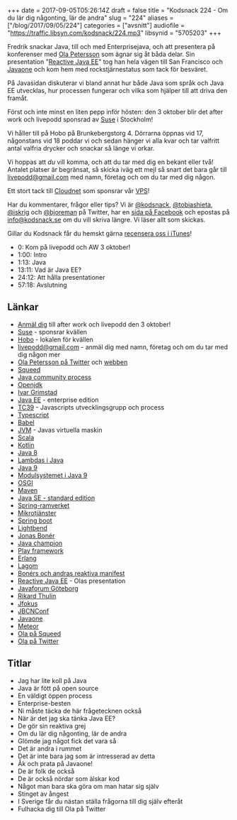 +++
date = 2017-09-05T05:26:14Z
draft = false
title = "Kodsnack 224 - Om du lär dig någonting, lär de andra"
slug = "224"
aliases = ["/blog/2017/09/05/224"]
categories = ["avsnitt"]
audiofile = "https://traffic.libsyn.com/kodsnack/224.mp3"
libsynid = "5705203"
+++

Fredrik snackar Java, till och med Enterprisejava, och att presentera på konferenser med [Ola Petersson](https://twitter.com/gotoOla) som ägnar sig åt båda delar. Sin presentation "[Reactive Java EE](https://www.youtube.com/watch?v=vYHGoaIcQoA)" tog han hela vägen till San Francisco och [Javaone](https://www.oracle.com/javaone/index.html) och kom hem med rockstjärnestatus som tack för besväret.

På Javasidan diskuterar vi bland annat hur både Java som språk och Java EE utvecklas, hur processen fungerar och vilka som hjälper till att driva den framåt.

Först och inte minst en liten pepp inför hösten: den 3 oktober blir det after work och livepodd sponsrad av [Suse](https://www.suse.com/) i Stockholm! 

Vi håller till på Hobo på Brunkebergstorg 4. Dörrarna öppnas vid 17, någonstans vid 18 poddar vi och sedan hänger vi alla kvar och tar valfritt antal valfria drycker och snackar så länge vi orkar.

Vi hoppas att *du* vill komma, och att du tar med dig en bekant eller två! Antalet platser är begränsat, så skicka iväg ett mejl så snart det bara går till [livepodd@gmail.com](mailto:livepodd@gmail.com) med namn, företag och om du tar med dig någon.

Ett stort tack till [Cloudnet](http://www.cloudnet.se) som sponsrar vår [VPS](http://en.wikipedia.org/wiki/Virtual_private_server)!

Har du kommentarer, frågor eller tips? Vi är [@kodsnack](https://www.twitter.com/kodsnack), [@tobiashieta](https://www.twitter.com/tobiashieta), [@iskrig](https://www.twitter.com/iskrig) och [@bjoreman](https://www.twitter.com/bjoreman) på Twitter, har en [sida på Facebook](https://www.facebook.com/kodsnack) och epostas på [info@kodsnack.se](mailto:info@kodsnack.se) om du vill skriva längre. Vi läser allt som skickas.

Gillar du Kodsnack får du hemskt gärna [recensera oss i iTunes](http://itunes.apple.com/se/podcast/kodsnack/id561631498?l=en)!

* 0: Kom på livepodd och AW 3 oktober!
* 1:00: Intro
* 1:13: Java
* 13:11: Vad är Java EE?
* 24:12: Att hålla presentationer
* 57:18: Avslutning

## Länkar ##
* [Anmäl dig](mailto:livepodd@gmail.com) till after work och livepodd den 3 oktober!
* [Suse](https://www.suse.com/) - sponsrar kvällen
* [Hobo](https://hobo.se/sv/) - lokalen för kvällen
* [livepodd@gmail.com](mailto:livepodd@gmail.com) - anmäl dig med namn, företag och om du tar med dig någon mer
* [Ola Petersson på Twitter](https://twitter.com/gotoOla) och [webben](http://olapetersson.se/)
* [Squeed](http://www.squeed.com/)
* [Java community process](https://www.jcp.org/en/home/index)
* [Openjdk](http://openjdk.java.net/)
* [Ivar Grimstad](https://twitter.com/ivar_grimstad)
* [Java EE](https://en.wikipedia.org/wiki/Java_Platform,_Enterprise_Edition) - enterprise edition
* [TC39](http://ecma-international.org/memento/TC39.htm) - Javascripts utvecklingsgrupp och process
* [Typescript](https://www.typescriptlang.org/)
* [Babel](https://babeljs.io/)
* [JVM](https://en.wikipedia.org/wiki/Java_virtual_machine) - Javas virtuella maskin
* [Scala](https://en.wikipedia.org/wiki/Scala_%28programming_language%29)
* [Kotlin](https://en.wikipedia.org/wiki/Kotlin_%28programming_language%29)
* [Java 8](https://en.wikipedia.org/wiki/Java_version_history#Java_8)
* [Lambdas i Java](https://docs.oracle.com/javase/tutorial/java/javaOO/lambdaexpressions.html)
* [Java 9](https://en.wikipedia.org/wiki/Java_version_history#Java_SE_9)
* [Modulsystemet i Java 9](https://labs.consol.de/development/2017/02/13/getting-started-with-java9-modules.html)
* [OSGI](https://en.wikipedia.org/wiki/OSGi)
* [Maven](https://en.wikipedia.org/wiki/Apache_Maven)
* [Java SE - standard edition](https://en.wikipedia.org/wiki/Java_Platform,_Standard_Edition)
* [Spring-ramverket](https://en.wikipedia.org/wiki/Spring_Framework)
* [Mikrotjänster](https://en.wikipedia.org/wiki/Microservices)
* [Spring boot](https://projects.spring.io/spring-boot/)
* [Lightbend](https://www.lightbend.com/)
* [Jonas Bonér](https://twitter.com/jboner)
* [Java champion](https://en.wikipedia.org/wiki/Java_Champions)
* [Play framework](https://playframework.com/)
* [Erlang](https://en.wikipedia.org/wiki/Erlang_%28programming_language%29)
* [Lagom](https://www.lagomframework.com/)
* [Bonérs och andras reaktiva manifest](http://www.reactivemanifesto.org/)
* [Reactive Java EE](https://www.youtube.com/watch?v=vYHGoaIcQoA) - Olas presentation
* [Javaforum Göteborg](https://www.meetup.com/Javaforum-Goteborg/)
* [Rikard Thulin](http://www.squeed.com/squeeders/rikard-thulin/)
* [Jfokus](http://www.jfokus.se/jfokus/)
* [JBCNConf](http://www.jbcnconf.com/2017/)
* [Javaone](https://www.oracle.com/javaone/index.html)
* [Meteor](https://en.wikipedia.org/wiki/Meteor_%28web_framework%29)
* [Ola på Squeed](http://www.squeed.com/squeeders/ola-petersson/)
* [Ola på Twitter](https://twitter.com/gotoOla)

## Titlar ##
* Jag har lite koll på Java
* Java är fött på open source
* En väldigt öppen process
* Enterprise-besten
* Ni måste täcka de här frågetecknen också
* När är det jag ska tänka Java EE?
* De gör sin reaktiva grej
* Om du lär dig någonting, lär de andra
* Glömde jag något fick det vara så
* Det är andra i rummet
* Det är inte bara jag som är intresserad av detta
* Åk och prata på Javaone!
* De är folk de också
* De är också nördar som älskar kod
* Något man bara ska göra om man hatar sig själv
* Stinget av ångest
* I Sverige får du nästan ställa frågorna till dig själv efteråt
* Fulhacka dig till Ola på Twitter